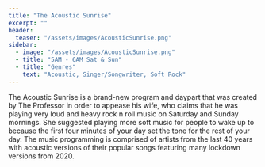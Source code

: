 ```yaml
---
title: "The Acoustic Sunrise"
excerpt: ""
header:
  teaser: "/assets/images/AcousticSunrise.png"
sidebar:
  - image: "/assets/images/AcousticSunrise.png"
  - title: "5AM - 6AM Sat & Sun"
  - title: "Genres"
    text: "Acoustic, Singer/Songwriter, Soft Rock"
---
```


The Acoustic Sunrise is a brand-new program and daypart that was created by The Professor in order to appease his wife, who claims that he was playing very loud and heavy rock n roll music on Saturday and Sunday mornings. She suggested playing more soft music for people to wake up to because the first four minutes of your day set the tone for the rest of your day. The music programming is comprised of artists from the last 40 years with acoustic versions of their popular songs featuring many lockdown versions from 2020.
